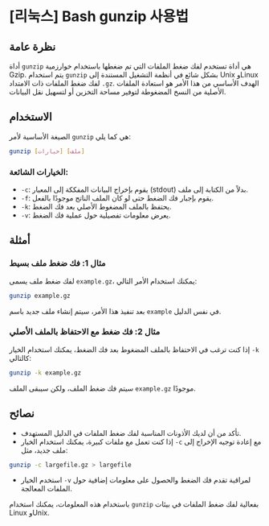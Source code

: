 # [리눅스] Bash gunzip 사용법

## نظرة عامة
أداة `gunzip` هي أداة تستخدم لفك ضغط الملفات التي تم ضغطها باستخدام خوارزمية Gzip. يتم استخدام `gunzip` بشكل شائع في أنظمة التشغيل المستندة إلى Unix وLinux لفك ضغط الملفات ذات الامتداد `.gz`. الهدف الأساسي من هذا الأمر هو استعادة الملفات الأصلية من النسخ المضغوطة لتوفير مساحة التخزين أو لتسهيل نقل البيانات.

## الاستخدام
الصيغة الأساسية لأمر `gunzip` هي كما يلي:

```bash
gunzip [خيارات] [ملف]
```

### الخيارات الشائعة:
- `-c`: يقوم بإخراج البيانات المفككة إلى المعيار (stdout) بدلاً من الكتابة إلى ملف.
- `-f`: يقوم بإجبار فك الضغط حتى لو كان الملف الناتج موجودًا بالفعل.
- `-k`: يحتفظ بالملف المضغوط الأصلي بعد فك الضغط.
- `-v`: يعرض معلومات تفصيلية حول عملية فك الضغط.

## أمثلة
### مثال 1: فك ضغط ملف بسيط
لفك ضغط ملف يسمى `example.gz`، يمكنك استخدام الأمر التالي:

```bash
gunzip example.gz
```
بعد تنفيذ هذا الأمر، سيتم إنشاء ملف جديد باسم `example` في نفس الدليل.

### مثال 2: فك ضغط مع الاحتفاظ بالملف الأصلي
إذا كنت ترغب في الاحتفاظ بالملف المضغوط بعد فك الضغط، يمكنك استخدام الخيار `-k` كالتالي:

```bash
gunzip -k example.gz
```
سيتم فك ضغط الملف، ولكن سيبقى الملف `example.gz` موجودًا.

## نصائح
- تأكد من أن لديك الأذونات المناسبة لفك ضغط الملفات في الدليل المستهدف.
- إذا كنت تعمل مع ملفات كبيرة، يمكنك استخدام الخيار `-c` مع إعادة توجيه الإخراج إلى ملف جديد، مثل:

```bash
gunzip -c largefile.gz > largefile
```
- استخدم الخيار `-v` لمراقبة تقدم فك الضغط والحصول على معلومات إضافية حول الملفات المعالجة.

باستخدام هذه المعلومات، يمكنك استخدام `gunzip` بفعالية لفك ضغط الملفات في بيئات Linux وUnix.